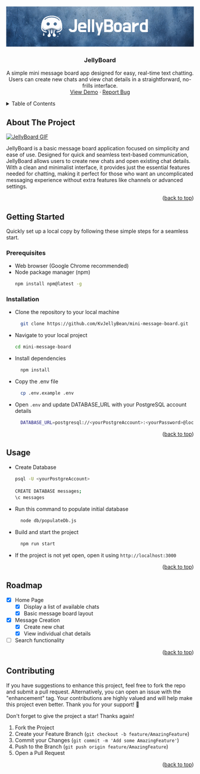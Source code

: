 <a name="readme-top"></a>

<!-- PROJECT LOGO -->
<br />
<div align="center">
  <a href="https://github.com/KvJellyBean/mini-message-board">
    <img src="./public/logoBanner.png" alt="Logo Banner">
  </a>

<h3 align="center">JellyBoard</h3>

  <p align="center">
    A simple mini message board app designed for easy, real-time text chatting. Users can create new chats and view chat details in a straightforward, no-frills interface.
    <br />
    <a href="https://jellyboard.up.railway.app/">View Demo</a>
    ·
    <a href="https://github.com/KvJellyBean/mini-message-board/issues">Report Bug</a>
</div>

<!-- TABLE OF CONTENTS -->
<details>
  <summary>Table of Contents</summary>
  <ul>
    <li>
      <a href="#about-the-project">About The Project</a>
    </li>
    <li>
      <a href="#getting-started">Getting Started</a>
      <ul>
        <li><a href="#prerequisites">Prerequisites</a></li>
        <li><a href="#installation">Installation</a></li>
      </ul>
    </li>
    <li><a href="#usage">Usage</a></li>
    <li><a href="#roadmap">Roadmap</a></li>
    <li><a href="#contributing">Contributing</a></li>
  </ul>
</details>

<!-- ABOUT THE PROJECT -->

## About The Project

[![JellyBoard GIF][product-gif]](https://github.com/KvJellyBean/mini-message-board)

JellyBoard is a basic message board application focused on simplicity and ease of use. Designed for quick and seamless text-based communication, JellyBoard allows users to create new chats and open existing chat details. With a clean and minimalist interface, it provides just the essential features needed for chatting, making it perfect for those who want an uncomplicated messaging experience without extra features like channels or advanced settings.

<p align="right">(<a href="#readme-top">back to top</a>)</p>

<!-- GETTING STARTED -->

## Getting Started

Quickly set up a local copy by following these simple steps for a seamless start.

### Prerequisites

- Web browser (Google Chrome recommended)
- Node package manager (npm)
  ```sh
  npm install npm@latest -g
  ```

### Installation

- Clone the repository to your local machine
  ```sh
    git clone https://github.com/KvJellyBean/mini-message-board.git
  ```
- Navigate to your local project
  ```sh
  cd mini-message-board
  ```
- Install dependencies
  ```sh
    npm install
  ```
- Copy the .env file
  ```sh
    cp .env.example .env
  ```
- Open `.env` and update DATABASE_URL with your PostgreSQL account details
  ```sh
    DATABASE_URL=postgresql://<yourPostgreAccount>:<yourPassword>@localhost:5432/messages
  ```

<p align="right">(<a href="#readme-top">back to top</a>)</p>

<!-- USAGE EXAMPLES -->

## Usage

- Create Database

  ```sh
  psql -U <yourPostgreAccount>

  CREATE DATABASE messages;
  \c messages
  ```

- Run this command to populate initial database
  ```sh
    node db/populateDb.js
  ```
- Build and start the project
  ```sh
    npm run start
  ```
- If the project is not yet open, open it using `http://localhost:3000`

<p align="right">(<a href="#readme-top">back to top</a>)</p>

<!-- ROADMAP -->

## Roadmap

- [x] Home Page
  - [x] Display a list of available chats
  - [x] Basic message board layout
- [x] Message Creation
  - [x] Create new chat
  - [x] View individual chat details
- [ ] Search functionality

<p align="right">(<a href="#readme-top">back to top</a>)</p>

<!-- CONTRIBUTING -->

## Contributing

If you have suggestions to enhance this project, feel free to fork the repo and submit a pull request. Alternatively, you can open an issue with the "enhancement" tag. Your contributions are highly valued and will help make this project even better. Thank you for your support! 🚀

Don't forget to give the project a star! Thanks again!

1. Fork the Project
2. Create your Feature Branch (`git checkout -b feature/AmazingFeature`)
3. Commit your Changes (`git commit -m 'Add some AmazingFeature'`)
4. Push to the Branch (`git push origin feature/AmazingFeature`)
5. Open a Pull Request

<p align="right">(<a href="#readme-top">back to top</a>)</p>

<!-- MARKDOWN LINKS & IMAGES -->

[product-gif]: ./public/JellyBoard.gif
